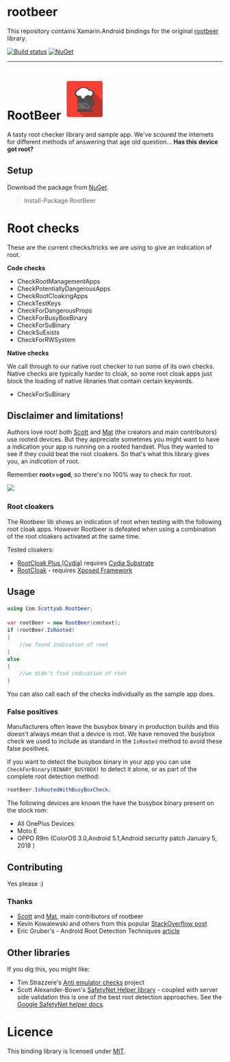 # rootbeer
This repository contains Xamarin.Android bindings for the original [rootbeer](https://github.com/scottyab/rootbeer) library.

[![Build status](https://dev.azure.com/nicolasmilcoff/RootBeer/_apis/build/status/RootBeer-CI)](https://dev.azure.com/nicolasmilcoff/RootBeer/_build/latest?definitionId=2)
[![NuGet](https://img.shields.io/nuget/v/RootBeer.svg?label=NuGet)](https://www.nuget.org/packages/RootBeer)

-----

# RootBeer ![image](https://raw.githubusercontent.com/scottyab/rootbeer/master/app/src/main/res/mipmap-xhdpi/ic_launcher.png)

A tasty root checker library and sample app. We've scoured the internets for different methods of answering that age old question... **Has this device got root?**

## <a name="Setup"> Setup </a>

Download the package from [NuGet](https://www.nuget.org/packages/RootBeer).

> Install-Package RootBeer


# Root checks
These are the current checks/tricks we are using to give an indication of root.

**Code checks**

* CheckRootManagementApps
* CheckPotentiallyDangerousApps
* CheckRootCloakingApps
* CheckTestKeys
* CheckForDangerousProps
* CheckForBusyBoxBinary
* CheckForSuBinary
* CheckSuExists
* CheckForRWSystem

**Native checks**

We call through to our native root checker to run some of its own checks. Native checks are typically harder to cloak, so some root cloak apps just block the loading of native libraries that contain certain keywords.

* CheckForSuBinary


## Disclaimer and limitations!

Authors love root! both [Scott](https://github.com/scottyab) and [Mat](https://github.com/stealthcopter) (the creators and main contributors) use rooted devices. But they appreciate sometimes you might want to have a indication your app is running on a rooted handset. Plus they wanted to see if they could beat the root cloakers. So that's what this library gives you, an *indication* of root.

Remember **root==god**, so there's no 100% way to check for root.

<img src="https://raw.githubusercontent.com/scottyab/rootbeer/master/art/rootbeerjesus.png" width=200 />


### Root cloakers
The Rootbeer lib shows an indication of root when testing with the following root cloak apps. However Rootbeer is defeated when using a combination of the root cloakers activated at the same time.

Tested cloakers:

* [RootCloak Plus (Cydia)](https://play.google.com/store/apps/details?id=com.devadvance.rootcloakplus&hl=en_GB) requires [Cydia Substrate](http://play.google.com/store/apps/details?id=com.saurik.substrate)
* [RootCloak](http://repo.xposed.info/module/com.devadvance.rootcloak) - requires [Xposed Framework](http://repo.xposed.info/module/de.robv.android.xposed.installer)

## Usage

```c#
using Com.Scottyab.Rootbeer;

var rootBeer = new RootBeer(context);
if (rootBeer.IsRooted)
{
    //we found indication of root
}
else
{
    //we didn't find indication of root
}
```

You can also call each of the checks individually as the sample app does.

### False positives

Manufacturers often leave the busybox binary in production builds and this doesn't always mean that a device is root. We have removed the busybox check we used to include as standard in the `IsRooted` method to avoid these false positives.

If you want to detect the busybox binary in your app you can use `CheckForBinary(BINARY_BUSYBOX)` to detect it alone, or as part of the complete root detection method:

```c#
rootBeer.IsRootedWithBusyBoxCheck;
```

The following devices are known the have the busybox binary present on the stock rom:
* All OnePlus Devices
* Moto E
* OPPO R9m (ColorOS 3.0,Android 5.1,Android security patch January 5, 2018 )
  
## Contributing

Yes please :)

### Thanks

* [Scott](https://github.com/scottyab) and [Mat](https://github.com/stealthcopter), main contributors of rootbeer
* Kevin Kowalewski and others from this popular [StackOverflow post](https://stackoverflow.com/questions/1101380/determine-if-running-on-a-rooted-device?rq=1)
* Eric Gruber's - Android Root Detection Techniques [article](https://blog.netspi.com/android-root-detection-techniques/)


## Other libraries

If you dig this, you might like:

 * Tim Strazzere's [Anti emulator checks](https://github.com/strazzere/anti-emulator/) project
 * Scott Alexander-Bown's [SafetyNet Helper library](https://github.com/scottyab/safetynethelper) - coupled with server side validation this is one of the best root detection approaches. See the [Google SafetyNet helper docs](https://developer.android.com/training/safetynet/index.html).

# Licence

This binding library is licensed under [MIT](https://github.com/nmilcoff/rootbeer/blob/master/LICENSE).

